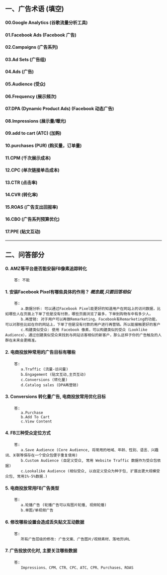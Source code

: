 ## 一、广告术语 (填空)
#### 00.Google Analytics	(谷歌流量分析工具)
#### 01.Facebook Ads	(Facebook 广告)
#### 02.Campaigns	(广告系列)
#### 03.Ad Sets	(广告组)
#### 04.Ads	(广告)
#### 05.Audience	(受众)
#### 06.Frequency	(展示频次)
#### 07.DPA (Dynamic Product Ads)	(Facebook 动态广告)
#### 08.Impressions	(展示量/曝光)
#### 09.add to cart (ATC)	(加购)
#### 10.purchases (PUR)	(购买量，订单量)
#### 11.CPM	(千次展示成本)
#### 12.CPC	(单次链接单击成本)
#### 13.CTR	(点击率)
#### 14.CVR	(转化率)
#### 15.ROAS	(广告支出回报率)
#### 16.CBO	(广告系列预算优化)
#### 17.PPE	(贴文互动)

--------------------------------------------------------------------

## 二、问答部分
#### 0. AMZ等平台是否能安装FB像素追踪转化
        答: 不能
#### 1. 安装Facebook Pixel有哪些具体的作用？  *概念题,只要回答相似*
        答: 
           a.数据分析: 可以通过Facebook Pixel能更好的知道用户在网站上的访问数据，比如哪些人在页面上下单了但是没有付款，哪些页面浏览了最多，下单到购物车中有多少人。
           b.再营销: 对于用户可以再做Remarketing，Facebook有Remarketing的功能，可以对那些比如在你的网站上，下单了但是没有付款的用户进行再营销。所以能接触更好的客户
           c.构建类似受众: 使用 Facebook 像素，可以构建类似的受众（Looklike Audience），通过创建类似受众来找到与网站访客相似的新客户，那么这样子你的广告触及的人群在未来会更精准。
#### 2. 电商投放种常用的广告目标有哪些
        答: 
           a.Traffic (流量-访问量)
           b.Engagement (贴文互动,主页互动)
           c.Conversions (转化量)
           d.Catalog sales (DPA再营销)
#### 3. Conversions 转化量广告, 电商投放常用优化目标
        答: 
           a.Purchase
           b.Add To Cart
           c.View Content
#### 4. FB三种受众定位方式
        答: 
           a.Save Audience (Core Audience, 将常用的地域、年龄、性别、语言、兴趣词、关联等保存在一个受众包便于重复使用)
           b.Custom Audience (自定义受众, 常用 Website Traffic 数据作为受众包依据)
           c.Lookalike Audience (相似受众, 以自定义受众为种子包, 扩展出更大规模受众包, 常用1%-5%数据.)

#### 5. 电商投放常用FB广告类型
        答: 
           a.轮播广告 (轮播广告可以有图片轮播, 视频轮播)
           b.单图/单视频广告
#### 6. 修改哪些设置会造成丢失贴文互动数据
        答: 
           所有广告层级的修改: 广告文案、广告图片/视频素材、落地页URL
#### 7. 广告投放优化时, 主要关注哪些数据
        答: 
           Impressions、CPM、CTR、CPC、ATC、CPR、Purchases、ROAS
